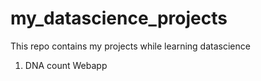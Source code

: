 # my_datascience_projects
This repo contains my projects while learning datascience 
1. DNA count Webapp
